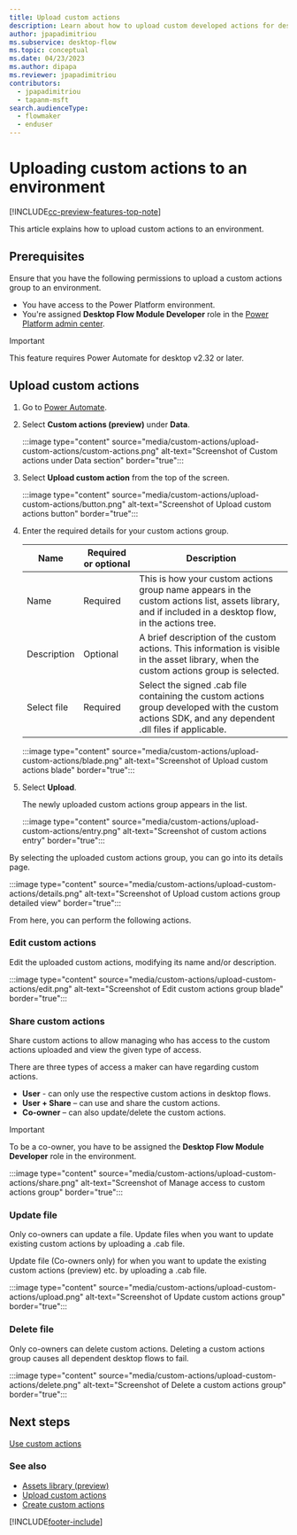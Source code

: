 ```yaml
---
title: Upload custom actions
description: Learn about how to upload custom developed actions for desktop flows
author: jpapadimitriou
ms.subservice: desktop-flow
ms.topic: conceptual
ms.date: 04/23/2023
ms.author: dipapa
ms.reviewer: jpapadimitriou
contributors:
  - jpapadimitriou
  - tapanm-msft
search.audienceType: 
  - flowmaker
  - enduser
---
```


# Uploading custom actions to an environment

[!INCLUDE[cc-preview-features-top-note](../includes/cc-preview-features-top-note.md)]

This article explains how to upload custom actions to an environment.

## Prerequisites

Ensure that you have the following permissions to upload a custom actions group to an environment.

- You have access to the Power Platform environment.
- You're assigned **Desktop Flow Module Developer** role in the [Power Platform admin center](https://admin.powerplatform.com).

> [!IMPORTANT]
> This feature requires Power Automate for desktop v2.32 or later.

## Upload custom actions

1. Go to [Power Automate](https://make.powerautomate.com).

1. Select **Custom actions (preview)** under **Data**. 

    :::image type="content" source="media/custom-actions/upload-custom-actions/custom-actions.png" alt-text="Screenshot of Custom actions under Data section" border="true":::

1. Select **Upload custom action** from the top of the screen.

    :::image type="content" source="media/custom-actions/upload-custom-actions/button.png" alt-text="Screenshot of Upload custom actions button" border="true":::

1. Enter the required details for your custom actions group.

    | Name | Required or optional | Description
    | - | - | - |
    | Name | Required | This is how your custom actions group name appears in the custom actions list, assets library, and if included in a desktop flow, in the actions tree. |
    | Description | Optional | A brief description of the custom actions. This information is visible in the asset library, when the custom actions group is selected. |
    | Select file | Required | Select the signed .cab file containing the custom actions group developed with the custom actions SDK, and any dependent .dll files if applicable. |

    :::image type="content" source="media/custom-actions/upload-custom-actions/blade.png" alt-text="Screenshot of Upload custom actions blade" border="true":::

1. Select **Upload**.

    The newly uploaded custom actions group appears in the list.

    :::image type="content" source="media/custom-actions/upload-custom-actions/entry.png" alt-text="Screenshot of custom actions entry" border="true":::

By selecting the uploaded custom actions group, you can go into its details page.

:::image type="content" source="media/custom-actions/upload-custom-actions/details.png" alt-text="Screenshot of Upload custom actions group detailed view" border="true":::

From here, you can perform the following actions.

### Edit custom actions

Edit the uploaded custom actions, modifying its name and/or description.

:::image type="content" source="media/custom-actions/upload-custom-actions/edit.png" alt-text="Screenshot of Edit custom actions group blade" border="true":::

### Share custom actions

Share custom actions to allow managing who has access to the custom actions uploaded and view the given type of access.

There are three types of access a maker can have regarding custom actions.

- **User** - can only use the respective custom actions in desktop flows.
-	**User + Share** – can use and share the custom actions.
- **Co-owner** – can also update/delete the custom actions.

>[!IMPORTANT]
> To be a co-owner, you have to be assigned the **Desktop Flow Module Developer** role in the environment.

:::image type="content" source="media/custom-actions/upload-custom-actions/share.png" alt-text="Screenshot of Manage access to custom actions group" border="true":::

### Update file

Only co-owners can update a file. Update files when you want to update existing custom actions by uploading a .cab file.

Update file (Co-owners only) for when you want to update the existing custom actions (preview) etc. by uploading a .cab file.

:::image type="content" source="media/custom-actions/upload-custom-actions/upload.png" alt-text="Screenshot of Update custom actions group" border="true":::

### Delete file

Only co-owners can delete custom actions. Deleting a custom actions group causes all dependent desktop flows to fail.

:::image type="content" source="media/custom-actions/upload-custom-actions/delete.png" alt-text="Screenshot of Delete a custom actions group" border="true":::

## Next steps

[Use custom actions](use-custom-actions.md)

### See also

- [Assets library (preview)](assets-library.md)
- [Upload custom actions](upload-custom-actions.md)
- [Create custom actions](create-custom-actions.md)


[!INCLUDE[footer-include](../includes/footer-banner.md)]